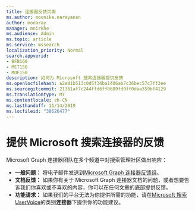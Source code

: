 ```yaml
---
title: 连接器反馈页面
ms.author: mounika.narayanan
author: monaray
manager: mnirkhe
ms.audience: Admin
ms.topic: article
ms.service: mssearch
localization_priority: Normal
search.appverid:
- BFB160
- MET150
- MOE150
description: 如何为 Microsoft 搜索连接器提供反馈
ms.openlocfilehash: a2ed1b513c0d5f34ba1406ab7c36bec57c7ff3ee
ms.sourcegitcommit: 21361af7c244ffd6ff8689fd0ff0daa359bf4129
ms.translationtype: MT
ms.contentlocale: zh-CN
ms.lasthandoff: 11/14/2019
ms.locfileid: "38626477"
---
```

# <a name="provide-feedback-for-microsoft-search-connectors"></a>提供 Microsoft 搜索连接器的反馈

Microsoft Graph 连接器团队在多个频道中对搜索管理社区做出响应：

* **一般问题：** 将电子邮件发送到[Microsoft Graph 连接器反馈组](mailto:MicrosoftGraphConnectorsFeedback@service.microsoft.com)。
* **文档反馈：** 如果你有关于 Microsoft Graph 连接器文档的问题，或者想要告诉我们你喜欢或不喜欢的内容，你可以在任何文章的底部提供反馈。 
* **功能请求：** 如果我们的平台无法为你提供所需的功能，请在<a href="https://office365.uservoice.com/forums/925270-microsoft-search" target="_blank" data-linktype="external">Microsoft 搜索 UserVoice</a>的类别**连接器**下提供你的功能建议。

